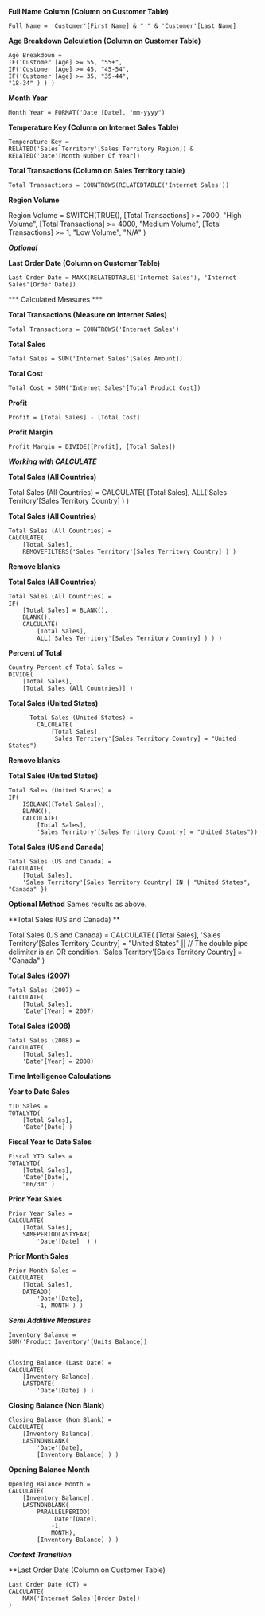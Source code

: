 **Full Name Column (Column on Customer Table)**
        
    Full Name = 'Customer'[First Name] & " " & 'Customer'[Last Name]

**Age Breakdown Calculation (Column on Customer Table)**

    Age Breakdown = 
    IF('Customer'[Age] >= 55, "55+",
    IF('Customer'[Age] >= 45, "45-54",
    IF('Customer'[Age] >= 35, "35-44",
    "18-34" ) ) )

**Month Year**
    
    Month Year = FORMAT('Date'[Date], "mm-yyyy")

**Temperature Key (Column on Internet Sales Table)**

    Temperature Key = 
    RELATED('Sales Territory'[Sales Territory Region]) & RELATED('Date'[Month Number Of Year])

**Total Transactions (Column on Sales Territory table)**

    Total Transactions = COUNTROWS(RELATEDTABLE('Internet Sales'))

**Region Volume**

  Region Volume = 
    SWITCH(TRUE(),
        [Total Transactions] >= 7000, "High Volume",
        [Total Transactions] >= 4000, "Medium Volume",
        [Total Transactions] >= 1, "Low Volume",
        "N/A" ) 

***Optional***

**Last Order Date (Column on Customer Table)**
  
    Last Order Date = MAXX(RELATEDTABLE('Internet Sales'), 'Internet Sales'[Order Date])

*** Calculated Measures ***

**Total Transactions (Measure on Internet Sales)**

    Total Transactions = COUNTROWS('Internet Sales')

**Total Sales**

    Total Sales = SUM('Internet Sales'[Sales Amount]) 

**Total Cost**

    Total Cost = SUM('Internet Sales'[Total Product Cost])

**Profit**

    Profit = [Total Sales] - [Total Cost]

**Profit Margin**

    Profit Margin = DIVIDE([Profit], [Total Sales])

***Working with CALCULATE***

**Total Sales (All Countries)**

  Total Sales (All Countries) = 
  CALCULATE(
      [Total Sales],
      ALL('Sales Territory'[Sales Territory Country] ) ) 

**Total Sales (All Countries)**

    Total Sales (All Countries) = 
    CALCULATE(
        [Total Sales],
        REMOVEFILTERS('Sales Territory'[Sales Territory Country] ) ) 

**Remove blanks**

**Total Sales (All Countries)**

    Total Sales (All Countries) = 
    IF(
        [Total Sales] = BLANK(),
        BLANK(),
        CALCULATE(
            [Total Sales],
            ALL('Sales Territory'[Sales Territory Country] ) ) )

**Percent of Total**

    Country Percent of Total Sales = 
    DIVIDE(
        [Total Sales],
        [Total Sales (All Countries)] )

**Total Sales (United States)**

          Total Sales (United States) = 
            CALCULATE(
                [Total Sales],
                'Sales Territory'[Sales Territory Country] = "United States")

**Remove blanks**

**Total Sales (United States)**

    Total Sales (United States) = 
    IF(
        ISBLANK([Total Sales]),
        BLANK(),
        CALCULATE(
            [Total Sales],
            'Sales Territory'[Sales Territory Country] = "United States"))

**Total Sales (US and Canada)** 

    Total Sales (US and Canada) = 
    CALCULATE(
        [Total Sales],
        'Sales Territory'[Sales Territory Country] IN { "United States", "Canada" })

**Optional Method** Sames results as above.

**Total Sales (US and Canada) **

  Total Sales (US and Canada) = 
    CALCULATE(
        [Total Sales],
        'Sales Territory'[Sales Territory Country] = "United States" || // The double pipe delimiter is an OR condition.
        'Sales Territory'[Sales Territory Country] = "Canada" )

**Total Sales (2007)**

    Total Sales (2007) = 
    CALCULATE(
        [Total Sales],
        'Date'[Year] = 2007)

**Total Sales (2008)**

    Total Sales (2008) = 
    CALCULATE(
        [Total Sales],
        'Date'[Year] = 2008)

**Time Intelligence Calculations**

**Year to Date Sales**

    YTD Sales = 
    TOTALYTD(
        [Total Sales],
        'Date'[Date] )

**Fiscal Year to Date Sales**

    Fiscal YTD Sales = 
    TOTALYTD(
        [Total Sales],
        'Date'[Date],
        "06/30" )

**Prior Year Sales**

    Prior Year Sales = 
    CALCULATE(
        [Total Sales],
        SAMEPERIODLASTYEAR(
            'Date'[Date]  ) )

**Prior Month Sales**

    Prior Month Sales = 
    CALCULATE(
        [Total Sales],
        DATEADD(
            'Date'[Date],
            -1, MONTH ) )

***Semi Additive Measures***

    Inventory Balance = 
    SUM('Product Inventory'[Units Balance])


    Closing Balance (Last Date) = 
    CALCULATE(
        [Inventory Balance],
        LASTDATE( 
            'Date'[Date] ) ) 

**Closing Balance (Non Blank)**

    Closing Balance (Non Blank) = 
    CALCULATE(
        [Inventory Balance],
        LASTNONBLANK( 
            'Date'[Date],
            [Inventory Balance] ) ) 

**Opening Balance Month**

    Opening Balance Month = 
    CALCULATE(
        [Inventory Balance],
        LASTNONBLANK( 
            PARALLELPERIOD(
                'Date'[Date],
                -1,
                MONTH),
            [Inventory Balance] ) )

***Context Transition***

**Last Order Date (Column on Customer Table)
    
    Last Order Date (CT) = 
    CALCULATE(
        MAX('Internet Sales'[Order Date]) 
    )
